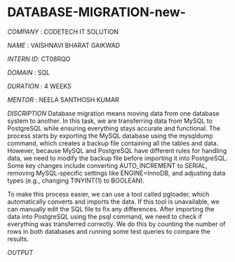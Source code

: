 # DATABASE-MIGRATION-new-

*COMPANY* :   CODETECH IT SOLUTION

*NAME*   :   VAISHNAVI BHARAT GAIKWAD

*INTERN ID*: CT08RQO

*DOMAIN*   : SQL

*DURATION* : 4 WEEKS

*MENTOR*   : NEELA SANTHOSH KUMAR

*DISCRIPTION*
Database migration means moving data from one database system to another. In this task, we are transferring data from MySQL to PostgreSQL while ensuring everything stays accurate and functional. The process starts by exporting the MySQL database using the mysqldump command, which creates a backup file containing all the tables and data. However, because MySQL and PostgreSQL have different rules for handling data, we need to modify the backup file before importing it into PostgreSQL. Some key changes include converting AUTO_INCREMENT to SERIAL, removing MySQL-specific settings like ENGINE=InnoDB, and adjusting data types (e.g., changing TINYINT(1) to BOOLEAN).

To make this process easier, we can use a tool called pgloader, which automatically converts and imports the data. If this tool is unavailable, we can manually edit the SQL file to fix any differences. After importing the data into PostgreSQL using the psql command, we need to check if everything was transferred correctly. We do this by counting the number of rows in both databases and running some test queries to compare the results.

*OUTPUT*
